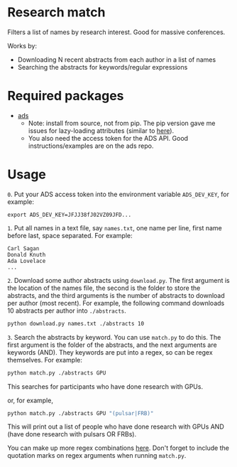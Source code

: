 # Research match
Filters a list of names by research interest. Good for massive conferences.

Works by:
- Downloading N recent abstracts from each author in a list of names
- Searching the abstracts for keywords/regular expressions

# Required packages
- [ads](https://github.com/andycasey/ads)
    - Note: install from source, not from pip. The pip version gave me issues for lazy-loading attributes (similar to [here](https://github.com/andycasey/ads/issues/77)).
    - You also need the access token for the ADS API. Good instructions/examples are on the ads repo.



# Usage
`0`. Put your ADS access token into the environment variable `ADS_DEV_KEY`, for example:

`export ADS_DEV_KEY=JFJJ38fJ02VZ09JFD...`

`1`. Put all names in a text file, say `names.txt`, one name per line, first name before last, space separated. For example:
```
Carl Sagan
Donald Knuth
Ada Lovelace
...
```
`2`. Download some author abstracts using `download.py`. The first argument is the location of the names file, the second is the folder to store the abstracts, and the third arguments is the number of abstracts to download per author (most recent). For example, the following command downloads 10 abstracts per author into `./abstracts`.
```bash
python download.py names.txt ./abstracts 10
```
`3`. Search the abstracts by keyword. You can use `match.py` to do this. The first argument is the folder of the abstracts, and the next arguments are keywords (AND). They keywords are put into a regex, so can be regex themselves. For example:
```bash
python match.py ./abstracts GPU
```
This searches for participants who have done research with GPUs.

or, for example,
```bash
python match.py ./abstracts GPU "(pulsar|FRB)"
```
This will print out a list of people who have done research with GPUs AND (have done research with pulsars OR FRBs). 

You can make up more regex combinations [here](https://regex101.com/). Don't forget to include the quotation marks on regex arguments when running `match.py`.
